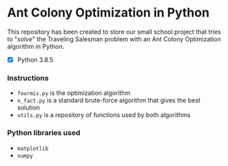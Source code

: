 # Ant Colony Optimization in Python

This repository has been created to store our small school project that tries to "_solve_" the Traveling Salesman problem with an Ant Colony Optimization algorithm in Python. 

 - [x] Python 3.8.5

### Instructions

* `fourmis.py` is the optimization algorithm
* `n_fact.py` is a standard brute-force algorithm that gives the best solution
* `utils.py` is a repository of functions used by both algorithms

### Python libraries used

* `matplotlib`
* `numpy`
